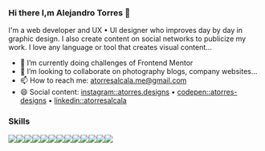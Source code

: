 ### Hi there I,m Alejandro Torres 👋

I'm a web developer and UX • UI designer who improves day by day in graphic design. I also create content on social networks to publicize my work. I love any language or tool that creates visual content...

- 🌱 I’m currently doing challenges of Frontend Mentor
- 👯 I’m looking to collaborate on photography blogs, company websites...
- 📫 How to reach me: atorresalcala.me@gmail.com
- 😄 Social content: [instagram::atorres.designs](https://instagram.com/atorres.designs) • [codepen::atorres-designs](https://codepen.io/atorres-designs) • [linkedin::atorresalcala](https://linkedin.com/in/atorresalcala)

### Skills

<img src="https://img.shields.io/badge/-HTML5-orange?style=for-the-badge" /><img src="https://img.shields.io/badge/-CSS3-blue?style=for-the-badge" /><img src="https://img.shields.io/badge/-Sass-pink?style=for-the-badge" /><img src="https://img.shields.io/badge/-Javascript-yellow?style=for-the-badge" /><img src="https://img.shields.io/badge/-Typescript-blue?style=for-the-badge" /><img src="https://img.shields.io/badge/-ReactJS-aqua?style=for-the-badge" /><img src="https://img.shields.io/badge/-NodeJS-green?style=for-the-badge" /><img src="https://img.shields.io/badge/-PHP-purple?style=for-the-badge" /><img src="https://img.shields.io/badge/-MySQL-white?style=for-the-badge" /><img src="https://img.shields.io/badge/-Git-orange?style=for-the-badge" /><img src="https://img.shields.io/badge/-Illustrator-gray?style=for-the-badge" /><img src="https://img.shields.io/badge/-Photoshop-blue?style=for-the-badge" /><img src="https://img.shields.io/badge/-Figma-orange?style=for-the-badge" />
